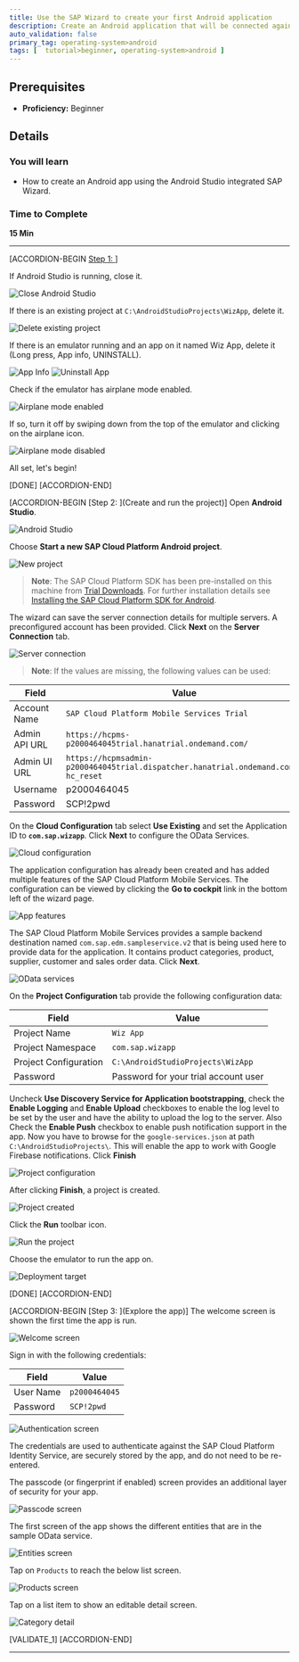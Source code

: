 ```yaml
---
title: Use the SAP Wizard to create your first Android application
description: Create an Android application that will be connected against an OData backend.
auto_validation: false
primary_tag: operating-system>android
tags: [  tutorial>beginner, operating-system>android ]
---
```


## Prerequisites  
 - **Proficiency:** Beginner

## Details
### You will learn  
  - How to create an Android app using the Android Studio integrated SAP Wizard.

### Time to Complete
**15 Min**

---

[ACCORDION-BEGIN [Step 1: ](Setup)]

If Android Studio is running, close it.

![Close Android Studio](close.png)

If there is an existing project at `C:\AndroidStudioProjects\WizApp`, delete it.

![Delete existing project](delete-old-project.png)

If there is an emulator running and an app on it named Wiz App, delete it (Long press, App info, UNINSTALL).

![App Info](app-info.png)
![Uninstall App](uninstall.png)

Check if the emulator has airplane mode enabled.  

![Airplane mode enabled](airplane-mode-enabled.png)

If so, turn it off by swiping down from the top of the emulator and clicking on the airplane icon.  

![Airplane mode disabled](airplane-mode-disabled.png)

All set, let's begin!

[DONE]
[ACCORDION-END]

[ACCORDION-BEGIN [Step 2: ](Create and run the project)]
Open **Android Studio**.

![Android Studio](android-studio.png)

Choose **Start a new SAP Cloud Platform Android project**.

![New project](new-project.png)
> **Note**: The SAP Cloud Platform SDK has been pre-installed on this machine from <a target="_blank" href="https://www.sap.com/developer/trials-downloads/additional-downloads/sap-cloud-platform-sdk-for-android-15508.html">Trial Downloads</a>. For further installation details see <a target="_blank" href="https://help.sap.com/doc/c2d571df73104f72b9f1b73e06c5609a/Latest/en-US/docs/user-guide/getting-started/installing.html">Installing the SAP Cloud Platform SDK for Android</a>.

The wizard can save the server connection details for multiple servers. A preconfigured account has been provided.
Click **Next** on the **Server Connection** tab.

![Server connection](server-connection.png)

> **Note**: If the values are missing, the following values can be used:

| Field | Value |
|----|----|
| Account Name | `SAP Cloud Platform Mobile Services Trial` |
| Admin API URL | `https://hcpms-p2000464045trial.hanatrial.ondemand.com/` |
| Admin UI URL | `https://hcpmsadmin-p2000464045trial.dispatcher.hanatrial.ondemand.com/?hc_reset` |
| Username | p2000464045 |
| Password | SCP!2pwd |

On the **Cloud Configuration** tab select **Use Existing** and set the Application ID to **`com.sap.wizapp`**.
Click **Next** to configure the OData Services.

![Cloud configuration](cloud-configuration.png)

The application configuration has already been created and has added multiple features of the SAP Cloud Platform Mobile Services. The configuration can be viewed by clicking the **Go to cockpit** link in the bottom left of the wizard page.

![App features](appFeatures.png)

The SAP Cloud Platform Mobile Services provides a sample backend destination named `com.sap.edm.sampleservice.v2` that is being used here to provide data for the application. It contains product categories, product, supplier, customer and sales order data.
Click **Next**.

![OData services](odata-services.png)

On the **Project Configuration** tab provide the following configuration data:

| Field | Value |
|----|----|
| Project Name | `Wiz App` |
| Project Namespace | `com.sap.wizapp` |
| Project Configuration | `C:\AndroidStudioProjects\WizApp` |
| Password | Password for your trial account user |

Uncheck **Use Discovery Service for Application bootstrapping**, check the **Enable Logging** and **Enable Upload** checkboxes to enable the log level to be set by the user and have the ability to upload the log to the server. Also Check the **Enable Push** checkbox to enable push notification support in the app.
Now you have to browse for the `google-services.json` at path `C:\AndroidStudioProjects\`. This will enable the app to work with Google Firebase notifications.
Click **Finish**

![Project configuration](project-configuration.png)

After clicking **Finish**, a project is created.

![Project created](project-created.png)

Click the **Run** toolbar icon.

![Run the project](run.png)

Choose the emulator to run the app on.

![Deployment target](choose-emulator.png)

[DONE]
[ACCORDION-END]

[ACCORDION-BEGIN [Step 3: ](Explore the app)]
The welcome screen is shown the first time the app is run.

![Welcome screen](welcome-screen.png)

Sign in with the following credentials:

| Field | Value |
|----|----|
| User Name | `p2000464045` |
| Password | `SCP!2pwd` |


![Authentication screen](authentication-screen.png)

The credentials are used to authenticate against the SAP Cloud Platform Identity Service, are  securely stored by the app, and do not need to be re-entered.

The passcode (or fingerprint if enabled) screen provides an additional layer of security for your app.

![Passcode screen](passcode-screen.png)

The first screen of the app shows the different entities that are in the sample OData service.

![Entities screen](entities-screen.png)

Tap on `Products` to reach the below list screen.

![Products screen](products-screen.png)

Tap on a list item to show an editable detail screen.

![Category detail](product-detail.png)

[VALIDATE_1]
[ACCORDION-END]

---
